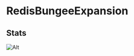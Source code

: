 # RedisBungeeExpansion

## Stats
![Alt](https://repobeats.axiom.co/api/embed/d3c315a6c74ef2ee99c789b4b3d7034981818878.svg "Repobeats analytics image")
